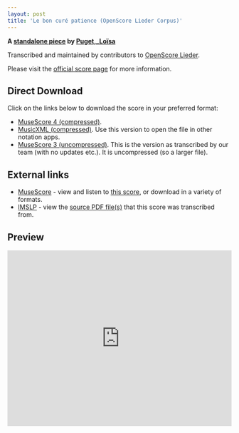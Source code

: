 ```yaml
---
layout: post
title: 'Le bon curé patience (OpenScore Lieder Corpus)'
---
```


__A [standalone piece](https://fourscoreandmore.org/openscore/lieder/Puget%2C_Lo%C3%AFsa/_/) by [Puget,_Loïsa](https://fourscoreandmore.org/openscore/lieder/Puget%2C_Lo%C3%AFsa)__

Transcribed and maintained by contributors to [OpenScore Lieder].

Please visit the [official score page] for more information.

[official score page]: https://musescore.com/openscore-lieder-corpus/scores/6669339
[OpenScore Lieder]: https://musescore.com/openscore-lieder-corpus

## Direct Download

Click on the links below to download the score in your preferred format:
- [MuseScore 4 (compressed)](https://fourscoreandmore.org/openscore/lieder/Puget%2C_Lo%C3%AFsa/_/Le_bon_cur%C3%A9_patience.mscz).
- [MusicXML (compressed)](https://fourscoreandmore.org/openscore/lieder/Puget%2C_Lo%C3%AFsa/_/Le_bon_cur%C3%A9_patience.mxl). Use this version to open the file in other notation apps.
- [MuseScore 3 (uncompressed)](https://raw.githubusercontent.com/OpenScore/Lieder/refs/heads/main/scores/Puget%2C_Lo%C3%AFsa/_/Le_bon_cur%C3%A9_patience/lc6669339.mscx). This is the version as transcribed by our team (with no updates etc.). It is uncompressed (so a larger file).

## External links

- [MuseScore] - view and listen to [this score][MuseScore], or download in a variety of formats.
- [IMSLP] - view the [source PDF file(s)][IMSLP] that this score was transcribed from.

[MuseScore]: https://musescore.com/score/6669339
[IMSLP]: https://imslp.org/wiki/Special:ReverseLookup/66251

## Preview

<iframe width="100%" height="394" src="https://musescore.com/openscore-lieder-corpus/scores/6669339/embed" frameborder="0" allowfullscreen allow="autoplay; fullscreen"></iframe>
